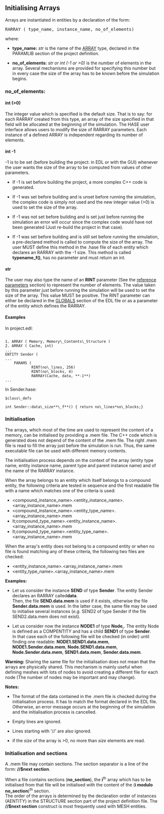 ## Initialising Arrays

Arrays are instantiated in entities by a declaration of the form:

<tt>RARRAY ( type\_name, instance\_name, no\_of\_elements)</tt>

where:

- **type\_name:** *str* is the name of the [ARRAY](<parameters.md#rarray>) type, declared in the PARAMLIB section of the project definition.

- **no\_of\_elements:** *str or int (-1 or >0)* is the number of elements in the array. Several mechanisms are provided for specifying this number but in every case the size of the array has to be known before the simulation begins.

### no\_of\_elements:

#### int (>0) 

The integer value which is specified is the default size. That is to say: for each RARRAY created from this type, an array of the size specified in that field will be allocated at the beginning of the simulation.  The HASE user interface allows users to modify the size of RARRAY parameters. Each instance of a defined ARRAY is independent regarding its number of elements.

#### int -1

-1 is to be set (before building the project: in EDL or with the GUI) whenever the user wants the size of the array to be computed from values of other parameters.

- If -1 is set before building the project, a more complex C++ code is generated.

- If -1 was set before building and is unset before running the simulation, the complex code is simply not used and the new integer
value (>0) is used to set the size of the array.

- If -1 was not set before building and is set just before running the simulation an error will occur since the complex code would have not been generated (Just re-build the project in that case).

- If -1 was set before building and is still set before running the simulation, a pre-declared method is called to compute the size of the array. The user MUST define this method in the .hase file of each entity which declares an RARRAY with the -1 size. This method is called **typename\_f()**, has no parameter and must return an int.

#### str

The user may also type the name of an **RINT** parameter (See the [reference parameters](<parameters.md>) section) to represent the number of elements.  The value taken by this parameter just before running the simulation will be used to set the size of the array.  This value MUST be positive. The RINT parameter can either be declared in the [GLOBALS](<globals.md>) section of the EDL file or as a parameter of the entity which defines the RARRAY.

#### Examples

In project.edl:

```

1. ARRAY ( Memory, Memory\_Contents\_Structure )
2. ARRAY ( Cache, int)
...
ENTITY Sender (
...
	PARAMS (
			RINT(no\_lines, 256)
 			RINT(no\_blocks, 4)
			RARRAY(Cache, data, **-1**)
...
```

In Sender.hase:

```
$class\_defs

int Sender::data\_size**\_f**() { return no\_lines*no\_blocks;}
```

<h3>Initialisation</h3>

The arrays, which most of the time are used to represent the content of a memory, can be initialised by providing a .mem file. The C++ code which is generated does not depend of the content of the .mem file. The right .mem file is read to fill the array just before the simulation is run. Thus, the same executable file can be used with different memory contents.

The initialisation process depends on the context of the array (entity type name, entity instance name, parent type and parent instance name) and of the name of the RARRAY instance.

When the array belongs to an entity which itself belongs to a compound entity, the following criteria are tested in sequence and the first readable file with a name which matches one of the criteria is used:

- &lt;compound\_instance\_name&gt;.<entity\_instance\_name&gt;.&lt;array\_instance\_name&gt;.mem
- &lt;compound\_instance\_name&gt;.&lt;entity\_type\_name&gt;.&lt;array\_instance\_name&gt;.mem
- lt;compound\_type\_name&gt;.&lt;entity\_instance\_name&gt;.&lt;array\_instance\_name&gt;.mem
- lt;compound\_type\_name&gt;.&lt;entity\_type\_name&gt;.&lt;array\_instance\_name&gt;.mem

When the array's entity does not belong to a compound entity or when no file is found matching any of these criteria, the following two files are checked:

- &lt;entity\_instance\_name&gt;.&lt;array\_instance\_name&gt;.mem
- &lt;entity\_type\_name&gt;.&lt;array\_instance\_name&gt;.mem

**Examples:**



- Let us consider the instance **SEND** of type **Sender**. The entity Sender declares an RARRAY called**data**.  
Then, the file **SEND.data.mem** is used if it exists, otherwise the file **Sender.data.mem** is used. In the latter case, the same file may be used to initialise several instances (*e.g.* SEND2 of type Sender if the file SEND2.data.mem does not exist).

- Let us consider now the instance **NODE1** of type **Node,**.  The entity Node is defined as a COMPENTITY and has a child **SEND1** of type **Sender**.  
In that case each of the following file will be checked (in order) until finding one readable: **NODE1.SEND1.data.mem**, **NODE1.Sender.data.mem**, **Node.SEND1.data.mem**, **Node.Sender.data.mem**, **SEND1.data.mem**, **Sender.data.mem**.  

**Warning:** Sharing the same file for the initialisation does not mean that the arrays are physically shared. This mechanism is mainly useful when defining meshes with lots of nodes to avoid creating a different file for each node (The number of nodes may be important and may change).

**Notes:**

- The format of the data contained in the .mem file is checked during the initialisation process. It has to match the format declared in the EDL file. Otherwise, an error message occurs at the beginning of the simulation and the initialisation process is cancelled.

- Empty lines are ignored. 

- Lines starting with '//' are also ignored.

- if the *size* of the array is >0, no more than *size* elements are read.

### Initialisation and sections

A .mem file may contain sections.  The section separator is a line of the form: **//$next section**.

When a file contains sections (**no\_section**), the
**i**<sup>th</sup> array which has to be initialised from that file will be initialised with the content of the (**i modulo no\_section**)<sup>th</sup> section.<BR> The order of the arrays is determined by the declaration order of instances (AENTITY) in the STRUCTURE section part of the project definition file. The **//$next section** construct is most frequently used with MESH entities.
